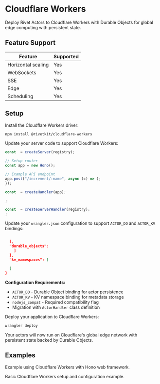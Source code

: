 # Cloudflare Workers

Deploy Rivet Actors to Cloudflare Workers with Durable Objects for global edge computing with persistent state.

## Feature Support

| Feature | Supported |
| --- | --- |
| Horizontal scaling | Yes |
| WebSockets | Yes |
| SSE | Yes |
| Edge | Yes |
| Scheduling | Yes |

## Setup

Install the Cloudflare Workers driver:

```bash
npm install @rivetkit/cloudflare-workers
```

Update your server code to support Cloudflare Workers:

```typescript }
const  = createServer(registry);

// Setup router
const app = new Hono();

// Example API endpoint
app.post("/increment/:name", async (c) => );
});

const  = createHandler(app);

;
```

```typescript }
const  = createServerHandler(registry);
;
```

Update your `wrangler.json` configuration to support `ACTOR_DO` and `ACTOR_KV` bindings:

```json }

  ],
  "durable_objects": 
    ]
  },
  "kv_namespaces": [
    
  ]
}
```

**Configuration Requirements:**

- `ACTOR_DO` - Durable Object binding for actor persistence
- `ACTOR_KV` - KV namespace binding for metadata storage
- `nodejs_compat` - Required compatibility flag
- Migration with `ActorHandler` class definition

Deploy your application to Cloudflare Workers:

```bash
wrangler deploy
```

Your actors will now run on Cloudflare's global edge network with persistent state backed by Durable Objects.

## Examples

Example using Cloudflare Workers with Hono web framework.

Basic Cloudflare Workers setup and configuration example.